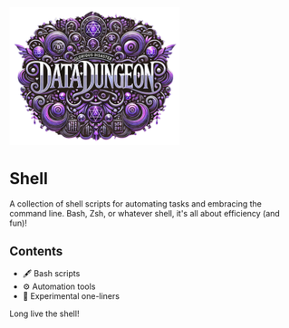 <img src="images/icon.png" alt="Glorious Shell Scripts" width="300">

# Shell

A collection of shell scripts for automating tasks and embracing the command line. Bash, Zsh, or whatever shell, it's all about efficiency (and fun)!

## Contents

- 🖋️ Bash scripts
- ⚙️ Automation tools
- 🧪 Experimental one-liners

Long live the shell!
